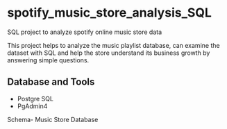 # spotify_music_store_analysis_SQL

SQL project to analyze spotify online music store data

This project helps to analyze the music playlist database, can examine the dataset with SQL and help the store understand its business growth by answering simple questions.

## Database and Tools
* Postgre SQL
* PgAdmin4

Schema- Music Store Database  
<h1 align="center"> <img src=""></h1>
